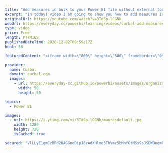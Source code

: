 ```yaml
---
title: "Add measures in bulk to your Power BI file without external tools"
excerpt: "In todays video I am going to show you how to add measures in bulk to Power BI without using external tools. Why you may ask?  Well, it is very common that users can not install third party software on their computers or you might not want to learn a new tool.   Enjoy!  Here you can download all the"
originalUrl: https://youtube.com/watch?v=3TdSp-lCGNk
webUrl: https://everyday.cc/powerbi/learning/videos/curbal-add-measures-in-bulk-to-your-power-bi-file-without-external-tools/
type: video
price: Free
length: PT7M16S
publishedDateTime: 2020-12-02T09:59:17Z
heat: 56

featuredContent: "<iframe width=\"800\" height=\"500\" frameborder=\"0\" src=\"https://www.youtube.com/embed/3TdSp-lCGNk\" allow=\"accelerometer; autoplay; encrypted-media; gyroscope; picture-in-picture\" allowfullscreen></iframe>"

provider:
  name: Curbal
  domain: curbal.com
  images:
    - url: https://everyday-cc.github.io/powerbi/assets/images/organizations/curbal.com-50x50.jpg
      width: 50
      height: 50

topics:
  - Power BI

images:
  - url: https://i.ytimg.com/vi/3TdSp-lCGNk/maxresdefault.jpg
    width: 1280
    height: 720
    isCached: true

secured: "VlLLyE1qmCzBRd2UAGGnoDipJ8zAdXHlme3ThVmz5bMnYGtMSx9sJSDWDuqm8DeW7lXCEefdo4wLtqmh3RjG9+Sf2rxMrqQkQvzKPOQrG0nMkqcqhDR1coBaSLR0ZqB5AH8n8PofnblWE/peMt/5GCLt0rLMV7MXOq6oIQEKkraJQec+qHlE/E/tMIUEa4eCKoSDrpnHp0L3WuEVLf3sNJ7MX7A+hRlEEJlw71Dv5n0TmB+h5f0IO2cNq+99xCSJ0YBpP5qTah377qhUc4nXjoSGUAZlKuJ73ECEK8NKl44+TLMhSaANrmWhx1GNdKNvz4/bp3M9a4/azAYzZqfEkMRRWY3bbbh6oFhnQjxtS8XNzNjKZQzeifHTstQYE+nGAcpzpF6CZd3+YfR0Bhd1lz8ynDFViS2XEvGQPd7zFbY=;dpOXhcL7wu2pHF2E/WMBFA=="
---
```


